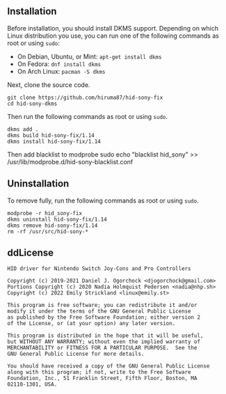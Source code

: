 Installation
------------
Before installation, you should install DKMS support. Depending on which Linux distribution you use, you can run one of the following commands as root or using `sudo`:

* On Debian, Ubuntu, or Mint:   `apt-get install dkms`
* On Fedora:                    `dnf install dkms`
* On Arch Linux:                `pacman -S dkms`

Next, clone the source code.

    git clone https://github.com/hiruma87/hid-sony-fix
    cd hid-sony-dkms

Then run the following commands as root or using `sudo`.

    dkms add .
    dkms build hid-sony-fix/1.14
    dkms install hid-sony-fix/1.14

Then add blacklist to modprobe
sudo echo "blacklist hid_sony" >> /usr/lib/modprobe.d/hid-sony-blacklist.conf

Uninstallation
--------------

To remove fully, run the following commands as root or using `sudo`.

    modprobe -r hid_sony-fix
    dkms uninstall hid-sony-fix/1.14
    dkms remove hid-sony-fix/1.14
    rm -rf /usr/src/hid-sony-*

ddLicense
-------

    HID driver for Nintendo Switch Joy-Cons and Pro Controllers

    Copyright (c) 2019-2021 Daniel J. Ogorchock <djogorchock@gmail.com>
    Portions Copyright (c) 2020 Nadia Holmquist Pedersen <nadia@nhp.sh>
    Copyright (c) 2022 Emily Strickland <linux@emily.st>

    This program is free software; you can redistribute it and/or
    modify it under the terms of the GNU General Public License
    as published by the Free Software Foundation; either version 2
    of the License, or (at your option) any later version.

    This program is distributed in the hope that it will be useful,
    but WITHOUT ANY WARRANTY; without even the implied warranty of
    MERCHANTABILITY or FITNESS FOR A PARTICULAR PURPOSE.  See the
    GNU General Public License for more details.

    You should have received a copy of the GNU General Public License
    along with this program; if not, write to the Free Software
    Foundation, Inc., 51 Franklin Street, Fifth Floor, Boston, MA
    02110-1301, USA.
